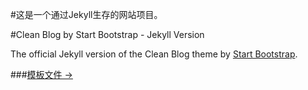 #这是一个通过Jekyll生存的网站项目。

#Clean Blog by Start Bootstrap - Jekyll Version

The official Jekyll version of the Clean Blog theme by [Start Bootstrap](http://startbootstrap.com/).

###[模板文件 &rarr;](https://github.com/IronSummitMedia/startbootstrap-clean-blog-jekyll/)
